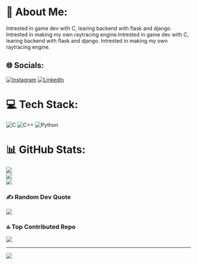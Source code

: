 # 💫 About Me:                                                         
Intrested in game dev with C, learing backend with flask and django. Intrested in making my own raytracing engine.Intrested in game dev with C, learing backend with flask and django. Intrested in making my own raytracing engine.
                                                                   


## 🌐 Socials:
[![Instagram](https://img.shields.io/badge/Instagram-%23E4405F.svg?logo=Instagram&logoColor=white)](https://instagram.com/opkpEh) [![LinkedIn](https://img.shields.io/badge/LinkedIn-%230077B5.svg?logo=linkedin&logoColor=white)](https://linkedin.com/in/kushagra-pandey-24257a240) 

# 💻 Tech Stack:
![C](https://img.shields.io/badge/c-%2300599C.svg?style=plastic&logo=c&logoColor=white) ![C++](https://img.shields.io/badge/c++-%2300599C.svg?style=plastic&logo=c%2B%2B&logoColor=white) ![Python](https://img.shields.io/badge/python-3670A0?style=plastic&logo=python&logoColor=ffdd54) 
# 📊 GitHub Stats:
![](https://github-readme-stats.vercel.app/api?username=opkpEh&theme=dark&hide_border=false&include_all_commits=true&count_private=false)<br/>
![](https://github-readme-streak-stats.herokuapp.com/?user=opkpEh&theme=dark&hide_border=false)<br/>
![](https://github-readme-stats.vercel.app/api/top-langs/?username=opkpEh&theme=dark&hide_border=false&include_all_commits=true&count_private=false&layout=compact)

### ✍️ Random Dev Quote
![](https://quotes-github-readme.vercel.app/api?type=horizontal&theme=dark)

### 🔝 Top Contributed Repo
![](https://github-contributor-stats.vercel.app/api?username=opkpEh&limit=5&theme=dark&combine_all_yearly_contributions=true)

---
[![](https://visitcount.itsvg.in/api?id=opkpEh&icon=4&color=1)](https://visitcount.itsvg.in)

<!-- Proudly created with GPRM ( https://gprm.itsvg.in ) -->

